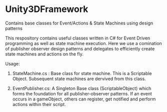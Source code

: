 # Unity3DFramework
Contains base classes for Event/Actions &amp; State Machines using design patterns 

This respository contains useful classes written in C# for Event Driven programming as well as state machine execution. Here we use a comination of publisher observer design patterns and delegates to efficiently create state machines and actions on the fly.

Usage:
1. StateMachine.cs : Base class for state machine. This is a Scriptable Object. Subsequent state machines are dervived from this class. 

2. EventPublisher.cs: A Singleton Base class (ScriptableObject) which forms the foundation for all publisher-observer patterns. If an event occurs in a gameObject, others can register, get notified and perform actions within their script.

